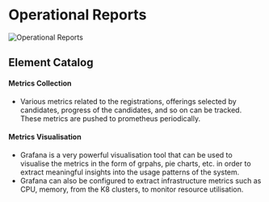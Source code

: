 # Operational Reports

![Operational Reports](../images/operational_reports.jpeg)

## Element Catalog 

#### Metrics Collection

- Various metrics related to the registrations, offerings selected by candidates, progress of the candidates, and so on can be tracked.
These metrics are pushed to prometheus periodically.

#### Metrics Visualisation
- Grafana is a very powerful visualisation tool that can be used to visualise the metrics in the form of grpahs, pie charts, etc. in order to extract meaningful insights into the usage patterns of the system.
- Grafana can also be configured to extract infrastructure metrics such as CPU, memory, from the K8 clusters, to monitor resource utilisation.

